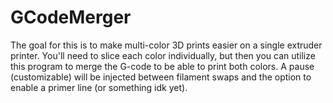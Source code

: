 # GCodeMerger
The goal for this is to make multi-color 3D prints easier on a single extruder  printer. You'll need to slice each color individually, but then you can utilize this program to merge the G-code to be able to print both colors. A pause (customizable) will be injected between filament swaps and the option to enable a primer line (or something idk yet).